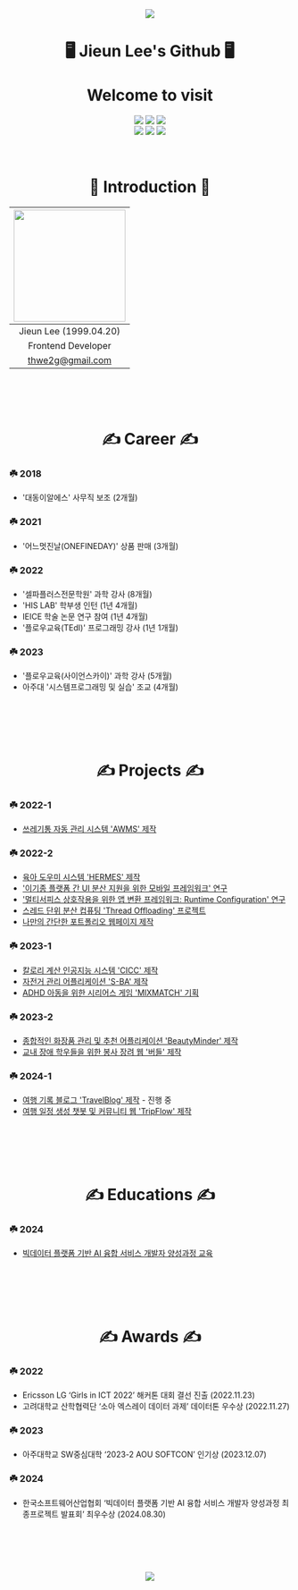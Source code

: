 <div align="center">
  
<img src="https://capsule-render.vercel.app/api?type=waving&color=gradient&height=200&section=header&text=LeeJieun&fontSize=60" />

# 🖥️ Jieun Lee's Github 🖥️ </br></br> Welcome to visit

<img src="https://img.shields.io/badge/Flutter-02CCFE?style=for-the-badge&logo=flutter&logoColor=white"/>

<img src="https://img.shields.io/badge/Android%20Studio-3DA200?style=for-the-badge&logo=androidstudio&logoColor=white"/>

<img src="https://img.shields.io/badge/Postman-FF6C37?style=for-the-badge&logo=postman&logoColor=white"/>
</br>
<img src="https://img.shields.io/badge/springboot-6DB33F?style=for-the-badge&logo=springboot&logoColor=white"/>

<img src="https://img.shields.io/badge/IntelliJ%20IDEA%20CE-0000CD?style=for-the-badge&logo=intellijidea&logoColor=white"/>

<img src="https://img.shields.io/badge/Figma-000000?style=for-the-badge&logo=figma&logoColor=white"/>
<br/><br/></br>

# 💚 Introduction 💚
<img width="200px" src="https://github.com/BuddlIes/FrontEnd/assets/100847440/114a2fda-8af6-488a-a968-e0c1c4a80cf9"/>|
|:-----:|
|Jieun Lee (1999.04.20)|
|Frontend Developer|
|thwe2g@gmail.com|
</div>
<br/><br/></br>

<div align="center">
  
# ✍️ Career ✍️
</div>

### ☘️ 2018
- '대동이알에스' 사무직 보조 (2개월)
### ☘️ 2021
- '어느멋진날(ONEFINEDAY)' 상품 판매 (3개월)
### ☘️ 2022
- '셀파플러스전문학원' 과학 강사 (8개월)
- 'HIS LAB' 학부생 인턴 (1년 4개월)
- IEICE 학술 논문 연구 참여 (1년 4개월)
- '플로우교육(TEdI)' 프로그래밍 강사 (1년 1개월)
### ☘️ 2023
- '플로우교육(사이언스카이)' 과학 강사 (5개월)
- 아주대 '시스템프로그래밍 및 실습' 조교 (4개월)
## 
<br/><br/></br>

<div align="center">
  
# ✍️ Projects ✍️
</div>

### ☘️ 2022-1
- [쓰레기통 자동 관리 시스템 'AWMS' 제작](https://drive.google.com/drive/folders/1LlkRdUXUwgFemN4IfUMTT4xKksc_FANk?usp=sharing)
### ☘️ 2022-2
- [육아 도우미 시스템 'HERMES' 제작](https://github.com/LeeZEun/HERMES)
- ['이기종 플랫폼 간 UI 분산 지원을 위한 모바일 프레임워크' 연구](https://github.com/LeeZEun/WEB_FLUID)
- ['멀티서피스 상호작용을 위한 앱 변환 프레임워크: Runtime Configuration' 연구](https://github.com/LeeZEun/WEB_FLUID)
- [스레드 단위 분산 컵퓨팅 'Thread Offloading' 프로젝트](https://github.com/LeeZEun/DistributedSystem)
- [나만의 간단한 포트폴리오 웹페이지 제작](https://github.com/LeeZEun/OSS_Project_WEB)
### ☘️ 2023-1
- [칼로리 계산 인공지능 시스템 'CICC' 제작](https://github.com/LeeZEun/2023S-Ajou-ML/blob/main/TeamProject_Calories_Calculator.ipynb)
- [자전거 관리 어플리케이션 'S-BA' 제작](https://github.com/safe-bicycle-assistant/s-ba)
- [ADHD 아동을 위한 시리어스 게임 'MIXMATCH' 기획](https://drive.google.com/drive/folders/1iopZWO1eztgGyOOL9i_xteiDIoUUlUQ6?usp=drive_link)
### ☘️ 2023-2
- [종합적인 화장품 관리 및 추천 어플리케이션 'BeautyMinder' 제작](https://github.com/beminder/BeautyMinder)
- [교내 장애 학우들을 위한 봉사 장려 웹 '버들' 제작](https://github.com/BuddlIes/BackEnd)
### ☘️ 2024-1
- [여행 기록 블로그 'TravelBlog' 제작](https://github.com/LeeZEun/TravelBlog) - 진행 중
- [여행 일정 생성 챗봇 및 커뮤니티 웹 'TripFlow' 제작](https://github.com/orgs/KOSA-DDABONG/repositories)

## 
<br/><br/></br>

<div align="center">
  
# ✍️ Educations ✍️
</div>

### ☘️ 2024
- [빅데이터 플랫폼 기반 AI 융합 서비스 개발자 양성과정 교육](https://www.notion.so/dearyou-th/dd5958c5371c4b1ea07abc57b4b976be?v=feadca0f80ed44c48b3af3a3d0a8dd6a&pvs=4)

##
<br/><br/></br>

<div align="center">

# ✍️ Awards ✍️
</div>

### ☘️ 2022
- Ericsson LG ‘Girls in ICT 2022’ 해커톤 대회 결선 진출 (2022.11.23)
-	고려대학교 산학협력단 ‘소아 엑스레이 데이터 과제’ 데이터톤 우수상 (2022.11.27)

### ☘️ 2023
- 아주대학교 SW중심대학 ‘2023-2 AOU SOFTCON’ 인기상 (2023.12.07)

### ☘️ 2024
- 한국소프트웨어산업협회 ‘빅데이터 플랫폼 기반 AI 융합 서비스 개발자 양성과정 최종프로젝트 발표회’ 최우수상 (2024.08.30)

##
<br/><br/></br>

<div align="center">

<img src="https://capsule-render.vercel.app/api?type=waving&color=gradient&height=200&section=footer" />
